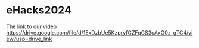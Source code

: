# eHacks2024
The link to our video 
https://drive.google.com/file/d/1ExDzbUe5KzpryfGZFqGS3cAxO0z_gTC4/view?usp=drive_link
